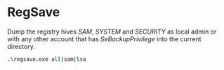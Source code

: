 # RegSave

Dump the registry hives *SAM*, *SYSTEM* and *SECURITY* as local admin or with any other account that has *SeBackupPrivilege* into the current directory.

~~~ bat
.\regsave.exe all|sam|lsa
~~~
